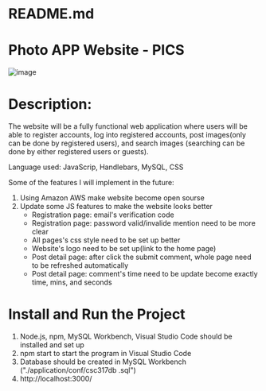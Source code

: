 # README.md

# Photo APP Website - PICS
![image](https://user-images.githubusercontent.com/89435466/199633229-40cc557c-42fe-43fa-89ce-07f71e645ca6.png)


# Description:
The website will be a fully functional web application where users will be able to register accounts, log into registered accounts, post images(only can be done by registered users), and search images (searching can be done by either registered users or guests). 

Language used: JavaScrip, Handlebars, MySQL, CSS

Some of the features I will implement in the future:
1. Using Amazon AWS make website become open sourse
2. Update some JS features to make the website looks better
    - Registration page: email's verification code
    - Registration page: password valid/invalide mention need to be more clear
    - All pages's css style need to be set up better
    - Website's logo need to be set up(link to the home page)
    - Post detail page: after click the submit comment, whole page need to be refreshed automatically
    - Post detail page: comment's time need to be update become exactly time, mins, and seconds
        
# Install and Run the Project
1. Node.js, npm, MySQL Workbench, Visual Studio Code should be installed and set up
2. npm start to start the program in Visual Studio Code
3. Database should be created in MySQL Workbench ("./application/conf/csc317db .sql")
4. http://localhost:3000/



